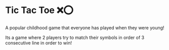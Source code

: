 # Tic Tac Toe ❌⭕
A popular childhood game that everyone has played when they were young!

Its a game where 2 players try to match their symbols in order of 3 consecutive line in order to win!
